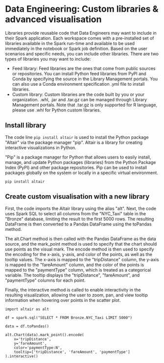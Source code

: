 # Data Engineering: Custom libraries & advanced visualisation

Libraries provide reusable code that Data Engineers may want to include in their Spark application. Each workspace comes with a pre-installed set of libraries available in the Spark run-time and available to be used immediately in the notebook or Spark job definition. Based on the user scenarios and specific needs, you can include other libraries. There are two types of libraries you may want to include:
- Feed library: Feed libraries are the ones that come from public sources or repositories. You can install Python feed libraries from PyPI and Conda by specifying the source in the Library Management portals. You can also use a Conda environment specification .yml file to install libraries.
- Custom library: Custom libraries are the code built by you or your organization. .whl, .jar and .tar.gz can be managed through Library Management portals. Note that .tar.gz is only supported for R language, please use .whl for Python custom libraries.


## Install library

The code line `pip install altair` is used to install the Python package "Altair" via the package manager "pip". Altair is a library for creating interactive visualizations in Python.

"Pip" is a package manager for Python that allows users to easily install, manage, and update Python packages (libraries) from the Python Package Index (PyPI) and other package repositories. Pip can be used to install packages globally on the system or locally in a specific virtual environment.

```pyspark
pip install altair
```

## Create custom visualisation with a new library

First, the code imports the Altair library using the alias "alt". Next, the code uses Spark SQL to select all columns from the "NYC_Taxi" table in the "Bronze" database, limiting the result to the first 5000 rows. The resulting DataFrame is then converted to a Pandas DataFrame using the toPandas method.

The alt.Chart method is then called with the Pandas DataFrame as the data source, and the mark_point method is used to specify that the chart should use points as the visual mark. The encode method is then used to specify the encoding for the x-axis, y-axis, and color of the points, as well as the tooltip values. The x-axis is mapped to the "tripDistance" column, the y-axis is mapped to the "fareAmount" column, and the color of the points is mapped to the "paymentType" column, which is treated as a categorical variable. The tooltip displays the "tripDistance", "fareAmount", and "paymentType" columns for each point.

Finally, the interactive method is called to enable interactivity in the resulting visualization, allowing the user to zoom, pan, and view tooltip information when hovering over points in the scatter plot.

```pyspark
import altair as alt

df = spark.sql("SELECT * FROM Bronze.NYC_Taxi LIMIT 5000")

data = df.toPandas()

alt.Chart(data).mark_point().encode(
    x='tripDistance',
    y='fareAmount',
    color='paymentType:N',
    tooltip=['tripDistance', 'fareAmount', 'paymentType']
).interactive()
```
